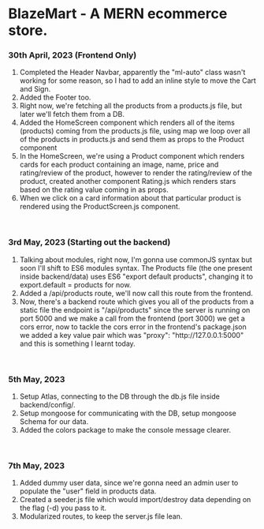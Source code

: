 # BlazeMart - A MERN ecommerce store.

<h3>30th April, 2023 (Frontend Only)</h3>
<ol>
  <li>Completed the Header Navbar, apparently the "ml-auto" class wasn't working for some reason, so I had to add an inline style to move the Cart and Sign.</li>
  <li>Added the Footer too.</li>
  <li>Right now, we're fetching all the products from a products.js file, but later we'll fetch them from a DB.</li>
  <li>Added the HomeScreen component which renders all of the items (products) coming from the products.js file, using map we loop over all of the products in products.js and send them as props to the Product component</li>
  <li>
    In the HomeScreen, we're using a Product component which renders cards for each product containing an image, name, price and rating/review of the product, however to render the rating/review of the product, created another component Rating.js which renders stars based on the rating value coming in as props.
  </li>
  <li>
    When we click on a card information about that particular product is rendered using the ProductScreen.js component.
  </li>
</ol>
<br>
<h3>3rd May, 2023 (Starting out the backend)</h3>
<ol>
  <li>
    Talking about modules, right now, I'm gonna use commonJS syntax but soon I'll shift to ES6 modules syntax.
    The Products file (the one present inside backend/data) uses ES6 "export default products", changing it to export.default = products for now.
  </li>
  <li>
    Added a /api/products route, we'll now call this route from the frontend.
  </li>
  <li>Now, there's a backend route which gives you all of the products from a static file the endpoint is "/api/products" since the server is running on port 5000 and we make a call from the frontend (port 3000) we get a cors error, now to tackle the cors error in the frontend's package.json we added a key value pair which was "proxy": "http://127.0.0.1:5000" and this is something I learnt today.</li>
</ol>
  <br>
  <h3>5th May, 2023</h3>
  <ol>
    <li>Setup Atlas, connecting to the DB through the db.js file inside backend/config/.</li>
    <li>Setup mongoose for communicating with the DB, setup mongoose Schema for our data.</li>
    <li>Added the colors package to make the console message clearer.</li>
  </ol>
  <br>
  <h3>7th May, 2023</h3>
  <ol>
    <li>Added dummy user data, since we're gonna need an admin user to populate the "user" field in products data.</li>
    <li>Created a seeder.js file which would import/destroy data depending on the flag (-d) you pass to it.</li>
    <li>
      Modularized routes, to keep the server.js file lean.
    </li>
  </ol>
